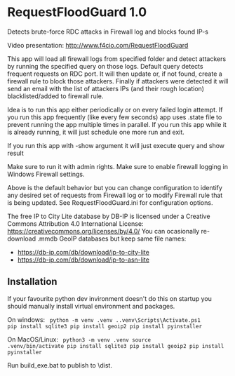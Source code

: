 # RequestFloodGuard 1.0
Detects brute-force RDC attacks in Firewall log and blocks found IP-s

Video presentation: http://www.f4cio.com/RequestFloodGuard

This app will load all firewall logs from specified folder and detect attackers by running the specified query on those logs. Default query detects frequent requests on RDC port. It will then update or, if not found, create a firewall rule to block those attackers. Finally if attackers were detected it will send an email with the list of attackers IPs (and their rough location) blacklisted/added to firewall rule.

Idea is to run this app either periodically or on every failed login attempt. If you run this app frequently (like every few seconds) app uses .state file to prevent running the app multiple times in parallel. If you run this app while it is already running, it will just schedule one more run and exit.

If you run this app with -show argument it will just execute query and show result

Make sure to run it with admin rights. Маke sure to enable firewall logging in Windows Firewall settings.

Above is the default behavior but you can change configuration to identify any desired set of requests from Firewall log
or to modify Firewall rule that is being updated. See RequestFloodGuard.ini for configuration options.

The free IP to City Lite database by DB-IP is licensed under a Creative Commons Attribution 4.0 International License:
https://creativecommons.org/licenses/by/4.0/
You can ocasionally re-download .mmdb GeoIP databases but keep same file names:
- https://db-ip.com/db/download/ip-to-city-lite
- https://db-ip.com/db/download/ip-to-asn-lite

## Installation
If your favourite python dev invironment doesn't do this on startup you should manually install virtual environment and packages.

On windows:
<code>
python -m venv .venv
.\.venv\Scripts\Activate.ps1
pip install sqlite3
pip install geoip2
pip install pyinstaller
</code>

On MacOS/Linux:
<code>
python3 -m venv .venv
source .venv/bin/activate
pip install sqlite3
pip install geoip2
pip install pyinstaller
</code>

Run build_exe.bat to publish to \dist.
